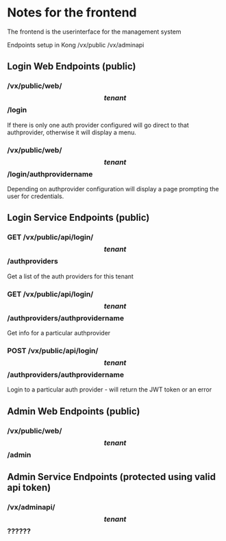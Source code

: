 # Notes for the frontend

The frontend is the userinterface for the management system

Endpoints setup in Kong
/vx/public
/vx/adminapi

## Login Web Endpoints (public)

### /vx/public/web/$$tenant$$/login

If there is only one auth provider configured will go direct to that authprovider, otherwise it will display a menu.

### /vx/public/web/$$tenant$$/login/__authprovidername__

Depending on authprovider configuration will display a page prompting the user for credentials.


## Login Service Endpoints (public)

### GET /vx/public/api/login/$$tenant$$/authproviders

Get a list of the auth providers for this tenant

### GET /vx/public/api/login/$$tenant$$/authproviders/__authprovidername__

Get info for a particular authprovider

### POST /vx/public/api/login/$$tenant$$/authproviders/__authprovidername__

Login to a particular auth provider - will return the JWT token or an error

## Admin Web Endpoints (public)

### /vx/public/web/$$tenant$$/admin

## Admin Service Endpoints (protected using valid api token)

### /vx/adminapi/$$tenant$$??????

